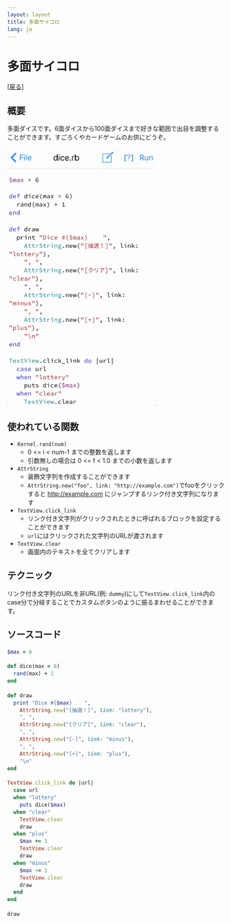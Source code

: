 ```yaml
---
layout: layout
title: 多面サイコロ
lang: ja
---
```

# 多面サイコロ

[[戻る]](./index.html)

## 概要
多面ダイスです。6面ダイスから100面ダイスまで好きな範囲で出目を調整することができます。すごろくやカードゲームのお供にどうぞ。

![dice](/images/dice.gif)

## 使われている関数
- `Kernel.rand(num)`
  - 0 <= i < num-1 までの整数を返します
  - 引数無しの場合は 0 <= f < 1.0 までの小数を返します
- `AttrString`
  - 装飾文字列を作成することができます
  - `AttrString.new("foo", link: "http://example.com")`でfooをクリックすると http://example.com にジャンプするリンク付き文字列になります
- `TextView.click_link`
  - リンク付き文字列がクリックされたときに呼ばれるブロックを設定することができます
  - `url`にはクリックされた文字列のURLが渡されます
- `TextView.clear`
  - 画面内のテキストを全てクリアします

## テクニック
リンク付き文字列のURLを非URL(例: `dummy`)にして`TextView.click_link`内のcase分で分岐することでカスタムボタンのように振るまわせることができます。
  
## ソースコード
```ruby
$max = 6

def dice(max = 6)
  rand(max) + 1
end

def draw
  print "Dice #{$max}    ",
    AttrString.new("[抽選！]", link: "lottery"),
    ", ",
    AttrString.new("[クリア]", link: "clear"),
    ", ",
    AttrString.new("[-]", link: "minus"),
    ", ",
    AttrString.new("[+]", link: "plus"),
    "\n"
end

TextView.click_link do |url|
  case url
  when "lottery"
    puts dice($max)
  when "clear"
    TextView.clear
    draw
  when "plus"
    $max += 1
    TextView.clear
    draw
  when "minus"
    $max -= 1
    TextView.clear
    draw
  end
end

draw
```
